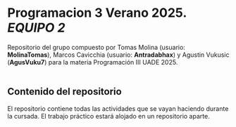 # Programacion 3 Verano 2025. **_EQUIPO 2_**
Repositorio del grupo compuesto por Tomas Molina (usuario: **MolinaTomas**), Marcos Cavicchia (usuario: **Antradabhax**) y Agustin Vukusic (**AgusVuku7**) para la materia Programación III UADE 2025.
<br><br>

## Contenido del repositorio

El repositorio contiene todas las actividades que se vayan haciendo durante la cursada. El trabajo práctico estará alojado en un repositorio aparte.
<br>
